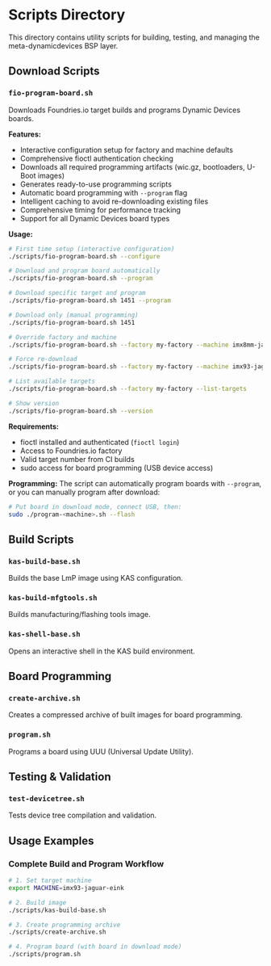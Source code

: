 # Scripts Directory

This directory contains utility scripts for building, testing, and managing the meta-dynamicdevices BSP layer.

## Download Scripts

### `fio-program-board.sh`
Downloads Foundries.io target builds and programs Dynamic Devices boards.

**Features:**
- Interactive configuration setup for factory and machine defaults
- Comprehensive fioctl authentication checking
- Downloads all required programming artifacts (wic.gz, bootloaders, U-Boot images)
- Generates ready-to-use programming scripts
- Automatic board programming with `--program` flag
- Intelligent caching to avoid re-downloading existing files
- Comprehensive timing for performance tracking
- Support for all Dynamic Devices board types

**Usage:**
```bash
# First time setup (interactive configuration)
./scripts/fio-program-board.sh --configure

# Download and program board automatically
./scripts/fio-program-board.sh --program

# Download specific target and program
./scripts/fio-program-board.sh 1451 --program

# Download only (manual programming)
./scripts/fio-program-board.sh 1451

# Override factory and machine
./scripts/fio-program-board.sh --factory my-factory --machine imx8mm-jaguar-sentai 1451

# Force re-download
./scripts/fio-program-board.sh --factory my-factory --machine imx93-jaguar-eink 1451 --force

# List available targets
./scripts/fio-program-board.sh --factory my-factory --list-targets

# Show version
./scripts/fio-program-board.sh --version
```

**Requirements:**
- fioctl installed and authenticated (`fioctl login`)
- Access to Foundries.io factory
- Valid target number from CI builds
- sudo access for board programming (USB device access)

**Programming:**
The script can automatically program boards with `--program`, or you can manually program after download:
```bash
# Put board in download mode, connect USB, then:
sudo ./program-<machine>.sh --flash
```

## Build Scripts

### `kas-build-base.sh`
Builds the base LmP image using KAS configuration.

### `kas-build-mfgtools.sh` 
Builds manufacturing/flashing tools image.

### `kas-shell-base.sh`
Opens an interactive shell in the KAS build environment.

## Board Programming

### `create-archive.sh`
Creates a compressed archive of built images for board programming.

### `program.sh`
Programs a board using UUU (Universal Update Utility).

## Testing & Validation

### `test-devicetree.sh`
Tests device tree compilation and validation.

## Usage Examples

### Complete Build and Program Workflow
```bash
# 1. Set target machine
export MACHINE=imx93-jaguar-eink

# 2. Build image
./scripts/kas-build-base.sh

# 3. Create programming archive  
./scripts/create-archive.sh

# 4. Program board (with board in download mode)
./scripts/program.sh
```
